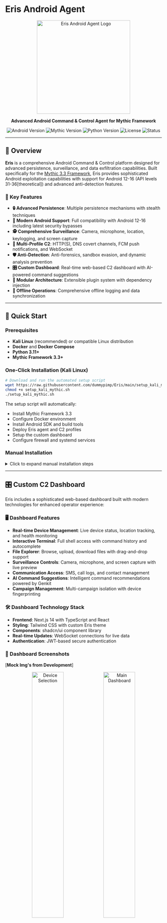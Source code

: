 # Eris Android Agent

<p align="center">
  <img src="assets/Eris.png" alt="Eris Android Agent Logo" width="300" height="300">
</p>

<p align="center">
  <strong>Advanced Android Command & Control Agent for Mythic Framework</strong>
</p>

<p align="center">
  <img src="https://img.shields.io/badge/Android-12%2B-green?logo=android" alt="Android Version">
  <img src="https://img.shields.io/badge/Mythic-3.3-blue?logo=mythic" alt="Mythic Version">
  <img src="https://img.shields.io/badge/Python-3.11%2B-blue?logo=python" alt="Python Version">
  <img src="https://img.shields.io/badge/License-MIT-yellow" alt="License">
  <img src="https://img.shields.io/badge/Status-Production%20Ready-brightgreen" alt="Status">
</p>

---

## 🌟 Overview

**Eris** is a comprehensive Android Command & Control platform designed for advanced persistence, surveillance, and data exfiltration capabilities. Built specifically for the [Mythic 3.3 Framework](https://github.com/its-a-feature/Mythic), Eris provides sophisticated Android exploitation capabilities with support for Android 12-16 (API levels 31-36[theoretical]) and advanced anti-detection features.

### 🎯 Key Features

- **🔒 Advanced Persistence**: Multiple persistence mechanisms with stealth techniques
- **📱 Modern Android Support**: Full compatibility with Android 12-16 including latest security bypasses
- **🕵️ Comprehensive Surveillance**: Camera, microphone, location, keylogging, and screen capture
- **📡 Multi-Profile C2**: HTTP(S), DNS covert channels, FCM push notifications, and WebSocket
- **🛡️ Anti-Detection**: Anti-forensics, sandbox evasion, and dynamic analysis prevention
- **🎛️ Custom Dashboard**: Real-time web-based C2 dashboard with AI-powered command suggestions
- **🔧 Modular Architecture**: Extensible plugin system with dependency injection
- **💾 Offline Operations**: Comprehensive offline logging and data synchronization

---

## 🚀 Quick Start

### Prerequisites

- **Kali Linux** (recommended) or compatible Linux distribution
- **Docker** and **Docker Compose**
- **Python 3.11+**
- **Mythic Framework 3.3+**

### One-Click Installation (Kali Linux)

```bash
# Download and run the automated setup script
wget https://raw.githubusercontent.com/dummypimp/Eris/main/setup_kali_mythic.sh
chmod +x setup_kali_mythic.sh
./setup_kali_mythic.sh
```

The setup script will automatically:
- Install Mythic Framework 3.3
- Configure Docker environment
- Install Android SDK and build tools
- Deploy Eris agent and C2 profiles
- Setup the custom dashboard
- Configure firewall and systemd services

### Manual Installation

<details>
<summary>Click to expand manual installation steps</summary>

#### 1. Install Mythic Framework

```bash
# Install Mythic CLI
sudo curl -L "https://github.com/its-a-feature/Mythic/releases/latest/download/mythic-cli-linux-amd64" -o /usr/local/bin/mythic-cli
sudo chmod +x /usr/local/bin/mythic-cli

# Create Mythic directory
sudo mkdir -p /opt/mythic
sudo chown $USER:$USER /opt/mythic
cd /opt/mythic

# Initialize Mythic
git clone https://github.com/its-a-feature/Mythic.git .
./mythic-cli install github https://github.com/MythicC2Profiles/http.git
```

#### 2. Install Eris Agent

```bash
# Clone Eris repository
cd /opt/mythic/Agents
git clone https://github.com/dummypimp/Eris.git eris
cd eris

# Install Python dependencies
python3 -m venv venv
source venv/bin/activate
pip install -r requirements.txt

# Install Android build tools
./install_android_tools.sh
```

#### 3. Configure Mythic Integration

```bash
# Install Eris in Mythic
cd /opt/mythic
./mythic-cli install folder /opt/mythic/Agents/eris

# Start Mythic
./mythic-cli build
./mythic-cli start
```

</details>

---

## 🎛️ Custom C2 Dashboard

Eris includes a sophisticated web-based dashboard built with modern technologies for enhanced operator experience:

### 🖥️ Dashboard Features

- **Real-time Device Management**: Live device status, location tracking, and health monitoring
- **Interactive Terminal**: Full shell access with command history and autocomplete
- **File Explorer**: Browse, upload, download files with drag-and-drop support
- **Surveillance Controls**: Camera, microphone, and screen capture with live preview
- **Communication Access**: SMS, call logs, and contact management
- **AI Command Suggestions**: Intelligent command recommendations powered by Genkit
- **Campaign Management**: Multi-campaign isolation with device fingerprinting

### 🛠️ Dashboard Technology Stack

- **Frontend**: Next.js 14 with TypeScript and React
- **Styling**: Tailwind CSS with custom Eris theme
- **Components**: shadcn/ui component library
- **Real-time Updates**: WebSocket connections for live data
- **Authentication**: JWT-based secure authentication

### 📱 Dashboard Screenshots 
[**Mock Img's from Development**]

<p align="center">
  <img src="assets/Device selection.png" alt="Device Selection" width="45%">
  <img src="assets/Dashboard.png" alt="Main Dashboard" width="45%">
</p>

<p align="center">
  <img src="assets/device info.png" alt="Device Information" width="45%">
  <img src="assets/terminal.png" alt="Terminal Interface" width="45%">
</p>

<p align="center">
  <img src="assets/Frida.png" alt="Frida Toolkit" width="45%">
  <img src="assets/Edit-Delete agent.png" alt="Edit/Delete Agents" width="45%">
</p>

---

## 🏗️ Architecture

### 🧩 Core Components

```mermaid
graph TB
    A[Mythic Framework] --> B[Eris Agent]
    B --> C[Command Dispatcher]
    B --> D[Module Loader]
    B --> E[Agent Manager]
    
    C --> F[Task Queue]
    C --> G[Parameter Validator]
    
    D --> H[Surveillance Modules]
    D --> I[Communication Modules]
    D --> J[Persistence Modules]
    
    E --> K[Health Monitor]
    E --> L[Auto Recovery]
    E --> M[Update Manager]
    
    B --> N[C2 Profiles]
    N --> O[HTTPS Beacon]
    N --> P[DNS Covert]
    N --> Q[FCM Push]
    N --> R[WebSocket]
    
    B --> S[Custom Dashboard]
    S --> T[React Frontend]
    S --> U[AI Integration]
```

### 📦 Module System

Eris uses a sophisticated module loading system with dependency injection:

- **📷 Surveillance Modules**: Camera, microphone, screen capture, keylogging
- **💬 Communication Modules**: SMS, call logs, contacts extraction
- **🔍 Information Gathering**: Device info, installed apps, network configuration
- **🎯 Persistence Modules**: Multiple persistence techniques and stealth mechanisms
- **🔧 System Modules**: File operations, shell access, process management

---

## 🛡️ Security Features

### 🔒 Anti-Detection Capabilities

- **Dynamic Analysis Evasion**: Frida detection, debugger detection, emulator detection
- **Static Analysis Resistance**: Code obfuscation, string encryption, control flow obfuscation
- **Behavioral Stealth**: Legitimate app mimicking, user interaction simulation
- **Anti-Forensics**: Secure deletion, log sanitization, artifact cleanup

### 🎭 Persistence Mechanisms

- **Device Administrator**: Silent installation with admin privileges
- **Accessibility Service**: UI automation and accessibility-based persistence
- **System Integration**: Deep system hooks and service integration
- **Boot Persistence**: Multiple boot receiver methods with priority handling

### 🔐 Encryption & Security

- **AES-256-GCM**: All communications encrypted with military-grade encryption
- **Campaign Isolation**: Device fingerprinting prevents cross-campaign contamination
- **Certificate Pinning**: Prevents man-in-the-middle attacks
- **Anti-Tampering**: Runtime application self-protection (RASP) techniques

---

## 🎯 Capabilities

### 📡 Command & Control

| Category | Commands | Description |
|----------|----------|-------------|
| **File Operations** | `download`, `upload`, `ls`, `cat`, `rm`, `mkdir` | Comprehensive file system access |
| **System Operations** | `shell`, `ps`, `kill`, `whoami`, `id` | System administration and process control |
| **Surveillance** | `screenshot`, `camera`, `microphone`, `location` | Real-time surveillance capabilities |
| **Communications** | `sms`, `call_log`, `contacts` | Access to communication data |
| **Advanced** | `frida`, `overlay`, `keylog` | Advanced exploitation techniques |

### 🌐 C2 Profiles

#### 1. HTTPS Beacon
- Malleable HTTP profiles
- Domain fronting support
- User-agent rotation
- Traffic blending

#### 2. DNS Covert Channel
- DNS over HTTPS (DoH)
- DNS over TLS (DoT)
- Data exfiltration via DNS queries
- Steganographic encoding

#### 3. FCM Push Notifications
- Firebase Cloud Messaging integration
- Wake-on-demand capabilities
- Battery optimization bypass
- Real-time command delivery

#### 4. WebSocket
- Persistent connections
- Real-time bidirectional communication
- Low-latency operations
- Heartbeat mechanisms

---

## 🔧 Configuration

### 📋 Payload Configuration

Eris supports extensive configuration options through the Mythic web interface:

```json
{
  "target_android_version": "14",
  "enable_device_fingerprinting": true,
  "thread_pool_size": 5,
  "c2_profile": "https_beacon",
  "encryption_algorithm": "AES-256-GCM",
  "stealth_persistence_method": "accessibility_service",
  "anti_forensics_level": "high",
  "sandbox_evasion_techniques": ["frida_detection", "emulator_detection"],
  "module_load_order": ["stealth_surveillance", "communication", "persistence"],
  "android_14_privacy_bypass": true,
  "enable_offline_logging": true,
  "logging_interval": 300
}
```

### 🎛️ Dashboard Configuration

The dashboard can be customized through environment variables:

```bash
# Dashboard Configuration
ERIS_DASHBOARD_PORT=3000
ERIS_API_ENDPOINT=https://your-mythic-server.com
ERIS_WEBSOCKET_ENDPOINT=wss://your-mythic-server.com/ws
ERIS_AI_ENABLED=true
GENKIT_API_KEY=your-genkit-api-key
```

---

## 🧪 Testing

### Unit Tests

```bash
# Run all tests
cd /opt/mythic/Agents/eris
python -m pytest test/ -v

# Run specific test categories
python -m pytest test/unit/ -v        # Unit tests
python -m pytest test/integration/ -v # Integration tests
```

### Integration Testing

```bash
# Test C2 profiles
python -m pytest test/integration/test_c2_integration.py -v

# Test APK building
python -m pytest test/integration/test_apk_injection.py -v

# Test agent manager
python -m pytest test/unit/test_agent_manager.py -v
```

---

## 📚 Documentation

### 📖 Available Documentation

- **[Setup Documentation](SETUP_DOCUMENTATION.md)** - Detailed installation and configuration guide
- **[Mythic Integration](MYTHIC_INTEGRATION_README.md)** - Framework integration details
- **[Operator Manual](docs/operator_manual.md)** - Complete operator guide
- **[OPSEC Guide](docs/opsec_guide.md)** - Operational security considerations
- **[Deployment Guide](docs/deployment_guide.md)** - Production deployment instructions
- **[C2 Profiles](c2_profiles/README.md)** - C2 profile documentation
- **[Dashboard Guide](mythic_android_dashboard/README.md)** - Custom dashboard documentation

### 🎓 Training Resources

- **Video Tutorials**: Step-by-step installation and usage guides
- **Operator Playbooks**: Real-world scenario walkthroughs  
- **API Documentation**: Complete API reference for custom integrations
- **Plugin Development**: Guide for creating custom modules

---

## 🤝 Contributing

We welcome contributions to the Eris project! Please read our [Contributing Guidelines](CONTRIBUTING.md) before submitting pull requests.

### 🛣️ Development Roadmap

- [ ] **Android 15/16 Support**: Enhanced support for latest Android versions
- [ ] **iOS Agent**: Cross-platform agent development
- [ ] **Machine Learning**: Advanced AI-powered features
- [ ] **Cloud Integration**: AWS/Azure deployment options
- [ ] **Mobile MDM**: Enterprise mobile device management features

### 🐛 Bug Reports

Please use the [GitHub Issues](https://github.com/dummypimp/Eris/issues) page to report bugs or request features.

---

## ⚖️ Legal & Ethics

### 🚨 Important Legal Notice

**Eris is designed for legitimate security research, penetration testing, and authorized security assessments only.**

By using this software, you agree to:

- ✅ Use only on systems you own or have explicit written permission to test
- ✅ Comply with all applicable local, state, and federal laws
- ✅ Follow responsible disclosure practices
- ✅ Not use for malicious or illegal activities

### 🎯 Intended Use Cases

- **Red Team Assessments**: Authorized penetration testing
- **Security Research**: Academic and professional research
- **Vulnerability Assessment**: Enterprise security testing  
- **Training & Education**: Cybersecurity education programs

---

## 📄 License

This project is licensed under the MIT License - see the [LICENSE](LICENSE) file for details.

---

## 🙏 Acknowledgments

- **Mythic Framework Team** - For creating the excellent C2 framework
- **Android Security Research Community** - For ongoing research and techniques
- **Open Source Contributors** - For tools and libraries that make this possible

---

## 📞 Support & Contact

- **GitHub Issues**: [Report Bugs & Feature Requests](https://github.com/dummypimp/Eris/issues)

---

<p align="center">
  <strong>🎯 Happy Hunting with Eris! 🎯</strong>
</p>
